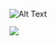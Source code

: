 
![Alt Text](https://media.giphy.com/media/VhLTZwlRW0q35BG1vn/source.gif)


<img src="https://github-readme-stats.vercel.app/api?username=valentin-muller&&show_icons=true&title_color=ffffff&icon_color=FFFF00&text_color=daf7dc&bg_color=151515">

